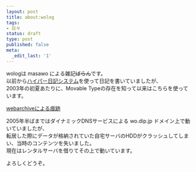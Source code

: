 ```yaml
---
layout: post
title: about:wolog
tags:
- 日々
status: draft
type: post
published: false
meta:
  _edit_last: '1'
---
```

<p>wologは masawo による雑記<strike>ばらん</strike>です。<br />以前から<a target="_blank" href="http://www.h14m.org/">ハイパー日記システム</a>を使って日記を書いていましたが、<br />2003年の初夏あたりに、Movable Typeの存在を知って以来はこちらを使っています。</p><p><a target="_blank" href="http://web.archive.org/web/*/wo.dip.jp/mt/">webarchiveによる痕跡</a></p><p>2005年半ばまではダイナミックDNSサービスによる wo.dip.jp ドメイン上で動いていましたが、<br />転居した際にデータが格納されていた自宅サーバのHDDがクラッシュしてしまい、当時のコンテンツを失いました。<br />現在はレンタルサーバを借りてその上で動いています。</p><p>よろしくどうぞ。<br /></p>


<!--more-->
<div align="center"><br /></div>
